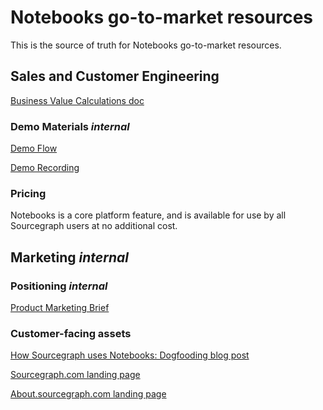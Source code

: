 # Notebooks go-to-market resources

This is the source of truth for Notebooks go-to-market resources.

## Sales and Customer Engineering

[Business Value Calculations doc](https://docs.google.com/document/d/19zgpFG55jqEbEu2y3Z5T8_jOLxEizaGLGO0K3rlBozI/edit#heading=h.et0infij2vky)

### Demo Materials _internal_

[Demo Flow](https://docs.google.com/document/d/1Xd4h5iwOQb-HSfgEczMsZdBlQG1BzPdY5g80qUsL5U8/edit)

[Demo Recording](https://drive.google.com/file/d/1J5BGX1wMhErJR-qgME85-F8cGtnLvQab/view?usp=sharing)

### Pricing

Notebooks is a core platform feature, and is available for use by all Sourcegraph users at no additional cost.

## Marketing _internal_

### Positioning _internal_

[Product Marketing Brief](https://docs.google.com/document/d/1vem3cqMInzunYftYzA63QzXRdxVEx-OXAkG-IxyF0Z4/edit#)

### Customer-facing assets

[How Sourcegraph uses Notebooks: Dogfooding blog post]()

[Sourcegraph.com landing page](https://sourcegraph.com/notebooks)

[About.sourcegraph.com landing page](https://about.sourcegraph.com/code-search/)
